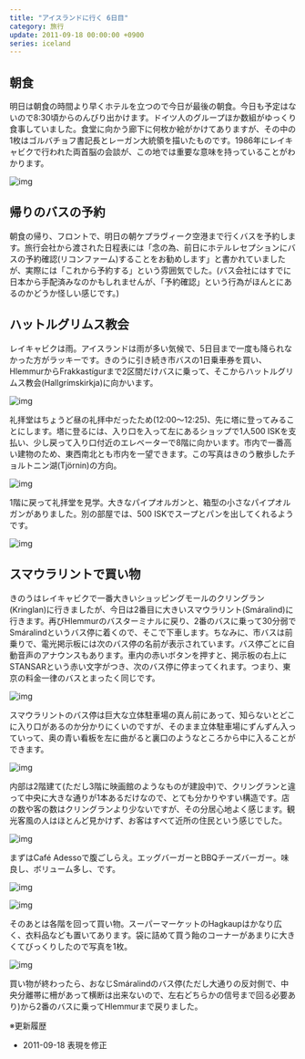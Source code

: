 ```yaml
---
title: "アイスランドに行く 6日目"
category: 旅行
update: 2011-09-18 00:00:00 +0900
series: iceland
---
```


## 朝食

明日は朝食の時間より早くホテルを立つので今日が最後の朝食。今日も予定はないので8:30頃からのんびり出かけます。ドイツ人のグループほか数組がゆっくり食事していました。食堂に向かう廊下に何枚か絵がかけてありますが、その中の1枚はゴルバチョフ書記長とレーガン大統領を描いたものです。1986年にレイキャビクで行われた両首脳の会談が、この地では重要な意味を持っていることがわかります。

![img](img/20110916-001.jpg)

## 帰りのバスの予約

朝食の帰り、フロントで、明日の朝ケプラヴィーク空港まで行くバスを予約します。旅行会社から渡された日程表には「念の為、前日にホテルレセプションにバスの予約確認(リコンファーム)することをお勧めします」と書かれていましたが、実際には「これから予約する」という雰囲気でした。(バス会社にはすでに日本から手配済みなのかもしれませんが、「予約確認」という行為がほんとにあるのかどうか怪しい感じです。)

## ハットルグリムス教会

レイキャビクは雨。アイスランドは雨が多い気候で、5日目まで一度も降られなかった方がラッキーです。きのうに引き続き市バスの1日乗車券を買い、HlemmurからFrakkastígurまで2区間だけバスに乗って、そこからハットルグリムス教会(Hallgrímskirkja)に向かいます。

![img](img/20110916-002.jpg)

礼拝堂はちょうど昼の礼拝中だったため(12:00～12:25)、先に塔に登ってみることにします。塔に登るには、入り口を入って左にあるショップで1人500 ISKを支払い、少し戻って入り口付近のエレベーターで8階に向かいます。市内で一番高い建物のため、東西南北とも市内を一望できます。この写真はきのう散歩したチョルトニン湖(Tjörnin)の方向。

![img](img/20110916-003.jpg)

1階に戻って礼拝堂を見学。大きなパイプオルガンと、箱型の小さなパイプオルガンがありました。別の部屋では、500 ISKでスープとパンを出してくれるようです。

![img](img/20110916-004.jpg)

## スマウラリントで買い物

きのうはレイキャビクで一番大きいショッピングモールのクリングラン(Kringlan)に行きましたが、今日は2番目に大きいスマウラリント(Smáralind)に行きます。再びHlemmurのバスターミナルに戻り、2番のバスに乗って30分弱でSmáralindというバス停に着くので、そこで下車します。ちなみに、市バスは前乗りで、電光掲示板には次のバス停の名前が表示されています。バス停ごとに自動音声のアナウンスもあります。車内の赤いボタンを押すと、掲示板の右上にSTANSARという赤い文字がつき、次のバス停に停まってくれます。つまり、東京の料金一律のバスとまったく同じです。

![img](img/20110916-005.jpg)

スマウラリントのバス停は巨大な立体駐車場の真ん前にあって、知らないとどこに入り口があるのか分かりにくいのですが、そのまま立体駐車場にずんずん入っていって、奥の青い看板を左に曲がると裏口のようなところから中に入ることができます。

![img](img/20110916-006.jpg)

内部は2階建て(ただし3階に映画館のようなものが建設中)で、クリングランと違って中央に大きな通りが1本あるだけなので、とても分かりやすい構造です。店の数や客の数はクリングランより少ないですが、その分居心地よく感じます。観光客風の人はほとんど見かけず、お客はすべて近所の住民という感じでした。

![img](img/20110916-007.jpg)

まずはCafé Adessoで腹ごしらえ。エッグバーガーとBBQチーズバーガー。味良し、ボリューム多し、です。

![img](img/20110916-008.jpg)

![img](img/20110916-009.jpg)

そのあとは各階を回って買い物。スーパーマーケットのHagkaupはかなり広く、衣料品なども置いてあります。袋に詰めて買う飴のコーナーがあまりに大きくてびっくりしたので写真を1枚。

![img](img/20110916-010.jpg)

買い物が終わったら、おなじSmáralindのバス停(ただし大通りの反対側で、中央分離帯に柵があって横断は出来ないので、左右どちらかの信号まで回る必要あり)から2番のバスに乗ってHlemmurまで戻りました。

※更新履歴

- 2011-09-18 表現を修正
